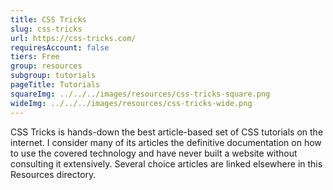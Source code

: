 ```yaml
---
title: CSS Tricks
slug: css-tricks
url: https://css-tricks.com/
requiresAccount: false
tiers: Free
group: resources
subgroup: tutorials
pageTitle: Tutorials
squareImg: ../../../images/resources/css-tricks-square.png
wideImg: ../../../images/resources/css-tricks-wide.png
---
```


CSS Tricks is hands-down the best article-based set of CSS tutorials on the internet.  I consider many of its articles the definitive documentation on how to use the covered technology and have never built a website without consulting it extensively.  Several choice articles are linked elsewhere in this Resources directory.